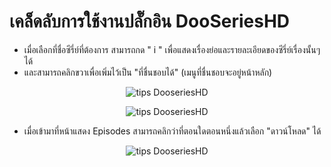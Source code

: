 # เคล็ดลับการใช้งานปลั๊กอิน DooSeriesHD
* เมื่อเลือกที่ชื่อซีรี่ย์ที่ต้องการ สามารถกด " i " เพื่อแสดงเรื่องย่อและรายละเอียดของซีรี่ย์เรื่องนั้นๆได้
* และสามารถคลิกขวาเพื่อเพิ่มไว้เป็น "ที่ชื่นชอบได้" (เมนูที่ชื่นชอบจะอยู่หน้าหลัก)

<p align="center" >
  <img src="https://github.com/iClosedz/serieshd-xbmc-addons/raw/master/img/tips/tips_1.jpg"  alt="tips DooseriesHD" title="tips DooseriesHD">
</p>

<p align="center" >
  <img src="https://github.com/iClosedz/serieshd-xbmc-addons/raw/master/img/tips/tips_2.jpg"  alt="tips DooseriesHD" title="tips DooseriesHD">
</p>

* เมื่อเข้ามาที่หน้าแสดง Episodes สามารถคลิกว่าที่ตอนใดตอนหนึ่งแล้วเลือก "ดาวน์โหลด" ได้

<p align="center" >
  <img src="https://github.com/iClosedz/serieshd-xbmc-addons/raw/master/img/tips/tips_3.jpg"  alt="tips DooseriesHD" title="tips DooseriesHD">
</p>
